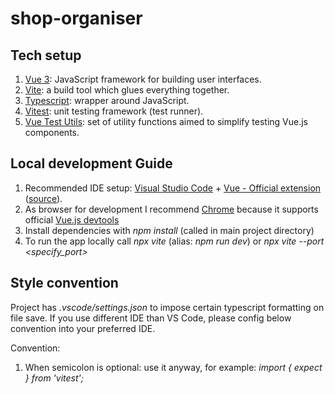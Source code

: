 # shop-organiser

## Tech setup

1. [Vue 3](https://vuejs.org/guide/introduction.html): JavaScript framework for building user interfaces.
2. [Vite](https://v2.vitejs.dev/guide): a build tool which glues everything together.
3. [Typescript](https://www.typescriptlang.org/docs/handbook/typescript-in-5-minutes.html): wrapper around JavaScript.
4. [Vitest](https://vitest.dev/guide/): unit testing framework (test runner).
5. [Vue Test Utils](https://test-utils.vuejs.org): set of utility functions aimed to simplify testing Vue.js components.

## Local development Guide

1. Recommended IDE setup: [Visual Studio Code](https://vuejs.org/guide/quick-start#:~:text=IDE%20setup%20is-,Visual%20Studio%20Code,-%2B%20Vue%20%2D%20Official) + [Vue - Official extension](https://vuejs.org/guide/quick-start#:~:text=Vue%20%2D%20Official%20extension) ([source](https://vuejs.org/guide/quick-start)).
2. As browser for development I recommend [Chrome](https://www.google.com/chrome/) because it supports official [Vue.js devtools](https://chromewebstore.google.com/detail/vuejs-devtools/nhdogjmejiglipccpnnnanhbledajbpd)
3. Install dependencies with *npm install* (called in main project directory)
4. To run the app locally call *npx vite* (alias: *npm run dev*) or *npx vite --port <specify_port>*

## Style convention

Project has *.vscode/settings.json* to impose certain typescript formatting on file save. If you use different IDE than VS Code, please config below convention into your preferred IDE.

Convention:

1. When semicolon is optional: use it anyway, for example: *import { expect } from 'vitest';*